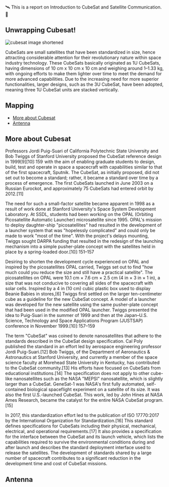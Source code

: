 
🛰️ This is a report on Introduction to CubeSat and Satellite Communication. 📡
## Unwrapping Cubesat!
![cubesat image shortened](https://github.com/user-attachments/assets/010089f9-3cf1-4272-8012-e810ffe9565f)

CubeSats are small satellites that have been standardized in size, hence attracting considerable attention for their revolutionary nature within space industry technology. These CubeSats basically originated as 1U CubeSats, having dimensions of 10 cm x 10 cm x 10 cm and weighing around 1–1.33 kg, with ongoing efforts to make them lighter over time to meet the demand for more advanced capabilities. Due to the increasing need for more superior functionalities, larger designs, such as the 3U CubeSat, have been adopted, meaning three 1U CubeSat units are stacked vertically.

## Mapping
 - [More about Cubesat ](#moreaboutcubesat)
 - [Antenna](#antenna)


## More about Cubesat

Professors Jordi Puig-Suari of California Polytechnic State University and Bob Twiggs of Stanford University proposed the CubeSat reference design in 1999[9][10]: 159  with the aim of enabling graduate students to design, build, test and operate in space a spacecraft with capabilities similar to that of the first spacecraft, Sputnik. The CubeSat, as initially proposed, did not set out to become a standard; rather, it became a standard over time by a process of emergence. The first CubeSats launched in June 2003 on a Russian Eurockot, and approximately 75 CubeSats had entered orbit by 2012.[11]

The need for such a small-factor satellite became apparent in 1998 as a result of work done at Stanford University's Space System Development Laboratory. At SSDL, students had been working on the OPAL (Orbiting Picosatellite Automatic Launcher) microsatellite since 1995. OPAL's mission to deploy daughter-ship "picosatellites" had resulted in the development of a launcher system that was "hopelessly complicated" and could only be made to work "most of the time". With the project's delays mounting, Twiggs sought DARPA funding that resulted in the redesign of the launching mechanism into a simple pusher-plate concept with the satellites held in place by a spring-loaded door.[10]: 151–157 

Desiring to shorten the development cycle experienced on OPAL and inspired by the picosatellites OPAL carried, Twiggs set out to find "how much could you reduce the size and still have a practical satellite". The picosatellites on OPAL were 10.1 cm × 7.6 cm × 2.5 cm (4 in × 3 in × 1 in), a size that was not conducive to covering all sides of the spacecraft with solar cells. Inspired by a 4 in (10 cm) cubic plastic box used to display Beanie Babies in stores,[6] Twiggs first settled on the larger ten-centimeter cube as a guideline for the new CubeSat concept. A model of a launcher was developed for the new satellite using the same pusher-plate concept that had been used in the modified OPAL launcher. Twiggs presented the idea to Puig-Suari in the summer of 1999 and then at the Japan–U.S. Science, Technology and Space Applications Program (JUSTSAP) conference in November 1999.[10]: 157–159 

The term "CubeSat" was coined to denote nanosatellites that adhere to the standards described in the CubeSat design specification. Cal Poly published the standard in an effort led by aerospace engineering professor Jordi Puig-Suari.[12] Bob Twiggs, of the Department of Aeronautics & Astronautics at Stanford University, and currently a member of the space science faculty at Morehead State University in Kentucky, has contributed to the CubeSat community.[13] His efforts have focused on CubeSats from educational institutions.[14] The specification does not apply to other cube-like nanosatellites such as the NASA "MEPSI" nanosatellite, which is slightly larger than a CubeSat. GeneSat-1 was NASA's first fully automated, self-contained biological spaceflight experiment on a satellite of its size. It was also the first U.S.-launched CubeSat. This work, led by John Hines at NASA Ames Research, became the catalyst for the entire NASA CubeSat program.[15]

In 2017, this standardization effort led to the publication of ISO 17770:2017 by the International Organization for Standardization.[16] This standard defines specifications for CubeSats including their physical, mechanical, electrical, and operational requirements.[17] It also provides a specification for the interface between the CubeSat and its launch vehicle, which lists the capabilities required to survive the environmental conditions during and after launch and describes the standard deployment interface used to release the satellites. The development of standards shared by a large number of spacecraft contributes to a significant reduction in the development time and cost of CubeSat missions.







## Antenna

